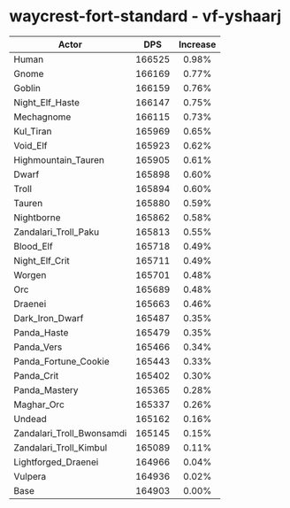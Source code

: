 # waycrest-fort-standard - vf-yshaarj
| Actor | DPS | Increase |
|---|:---:|:---:|
|Human|166525|0.98%|
|Gnome|166169|0.77%|
|Goblin|166159|0.76%|
|Night_Elf_Haste|166147|0.75%|
|Mechagnome|166115|0.73%|
|Kul_Tiran|165969|0.65%|
|Void_Elf|165923|0.62%|
|Highmountain_Tauren|165905|0.61%|
|Dwarf|165898|0.60%|
|Troll|165894|0.60%|
|Tauren|165880|0.59%|
|Nightborne|165862|0.58%|
|Zandalari_Troll_Paku|165813|0.55%|
|Blood_Elf|165718|0.49%|
|Night_Elf_Crit|165711|0.49%|
|Worgen|165701|0.48%|
|Orc|165689|0.48%|
|Draenei|165663|0.46%|
|Dark_Iron_Dwarf|165487|0.35%|
|Panda_Haste|165479|0.35%|
|Panda_Vers|165466|0.34%|
|Panda_Fortune_Cookie|165443|0.33%|
|Panda_Crit|165402|0.30%|
|Panda_Mastery|165365|0.28%|
|Maghar_Orc|165337|0.26%|
|Undead|165162|0.16%|
|Zandalari_Troll_Bwonsamdi|165145|0.15%|
|Zandalari_Troll_Kimbul|165089|0.11%|
|Lightforged_Draenei|164966|0.04%|
|Vulpera|164936|0.02%|
|Base|164903|0.00%|
